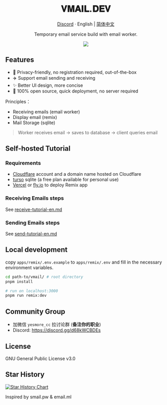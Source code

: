 <div align="center">
  <h1>𝐕𝐌𝐀𝐈𝐋.𝐃𝐄𝐕</h1>
  <p><a href="https://discord.gg/d68kWCBDEs">Discord</a> · English | <a href="/README.md">简体中文</a></p>
  <p>Temporary email service build with email worker.</p>
  <img src="https://img.inke.app/file/beb0212f96c6cd37eaeb8.jpg"/>
</div>

## Features

- 🎯 Privacy-friendly, no registration required, out-of-the-box
- ✈️ Support email sending and receiving
- ✨ Better UI design, more concise
- 🚀 100% open source, quick deployment, no server required

Principles： 

- Receiving emails (email worker)
- Display email (remix)
- Mail Storage (sqlite)

> Worker receives email -> saves to database -> client queries email

## Self-hosted Tutorial

### Requirements

- [Cloudflare](https://dash.cloudflare.com/) account and a domain name hosted on Cloudflare
- [turso](https://turso.tech) sqlite (a free plan available for personal use)
- [Vercel](https://vercel.com) or [fly.io](https://fly.io) to deploy Remix app

### Receiving Emails steps

See [receive-tutorial-en.md](/docs//receive-tutorial-en.md)

### Sending Emails steps

See [send-tutorial-en.md](/docs/send-tutorial-en.md)

## Local development

copy `apps/remix/.env.example` to `apps/remix/.env` and fill in the necessary environment variables.

```bash
cd path-to/vmail/ # root directory
pnpm install

# run on localhost:3000
pnpm run remix:dev
```

## Community Group

- 加微信 `yesmore_cc` 拉讨论群 (**备注你的职业**)
- Discord: https://discord.gg/d68kWCBDEs

## License

GNU General Public License v3.0

## Star History

[![Star History Chart](https://api.star-history.com/svg?repos=oiov/vmail&type=Date)](https://star-history.com/#oiov/vmail&Date)

Inspired by smail.pw & email.ml